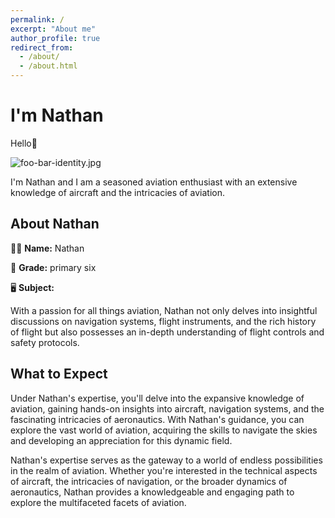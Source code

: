 ```yaml
---
permalink: /
excerpt: "About me"
author_profile: true
redirect_from: 
  - /about/
  - /about.html
---
```


# I'm Nathan

Hello👋

![foo-bar-identity.jpg](https://daviddhc20120601.github.io/academicpages.github.io/images/foo-bar-identity.jpg)

I'm Nathan and I am a seasoned aviation enthusiast with an extensive knowledge of aircraft and the intricacies of aviation.
## About Nathan

👩‍🏫 **Name:** Nathan

🏫 **Grade:** primary six

🖥️ **Subject:** 

With a passion for all things aviation, Nathan not only delves into insightful discussions on navigation systems, flight instruments, and the rich history of flight but also possesses an in-depth understanding of flight controls and safety protocols.
## What to Expect

Under Nathan's expertise, you'll delve into the expansive knowledge of aviation, gaining hands-on insights into aircraft, navigation systems, and the fascinating intricacies of aeronautics. With Nathan's guidance, you can explore the vast world of aviation, acquiring the skills to navigate the skies and developing an appreciation for this dynamic field.

Nathan's expertise serves as the gateway to a world of endless possibilities in the realm of aviation. Whether you're interested in the technical aspects of aircraft, the intricacies of navigation, or the broader dynamics of aeronautics, Nathan provides a knowledgeable and engaging path to explore the multifaceted facets of aviation.

